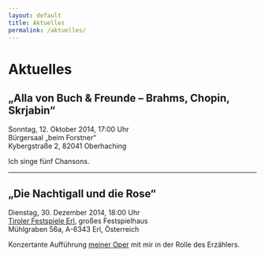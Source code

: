 ```yaml
---
layout: default
title: Aktuelles
permalink: /aktuelles/
---
```


Aktuelles
=========

## „Alla von Buch & Freunde – Brahms, Chopin, Skrjabin“

Sonntag, 12. Oktober 2014, 17:00 Uhr  
Bürgersaal „beim Forstner“  
Kybergstraße 2, 82041 Oberhaching

Ich singe fünf Chansons.

---

## „Die Nachtigall und die Rose“

Dienstag, 30. Dezember 2014, 18:00 Uhr  
[Tiroler Festspiele Erl], großes Festspielhaus  
Mühlgraben 56a, A-6343 Erl, Österreich

Konzertante Aufführung [meiner Oper](/werke) mit mir in der Rolle des Erzählers.


[Tiroler Festspiele Erl]: www.tiroler-festspiele.at
